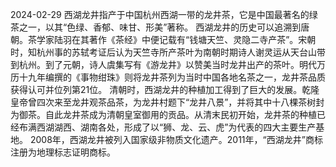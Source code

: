 2024-02-29
西湖龙井指产于中国杭州西湖一带的龙井茶，它是中国最著名的绿茶之一，以其“色绿、香郁、味甘、形美”著称。
西湖龙井的历史可以追溯到唐朝。茶学家陆羽在其著作《茶经》中便记载有“钱塘天竺、灵隐二寺产茶”。宋朝时，知杭州事的苏轼考证后认为天竺寺所产茶叶为南朝时期诗人谢灵运从天台山带到杭州。到了元朝，诗人虞集写有《游龙井》以赞美当时龙井出产的茶叶。明代万历十九年编撰的《事物绀珠》则将龙井茶列为当时中国各地名茶之一，龙井茶品质获得认可并位列第21位。
清朝时，西湖龙井的种植加工得到了巨大的发展。乾隆皇帝曾四次来至龙井观茶品茶，为龙井村题下“龙井八景”，并将其中十八棵茶树封为御茶。自此龙井茶成为清朝皇室御用的贡品。从清末民初开始，龙井茶的种植已经布满西湖湖西、湖南各处，形成了以“狮、龙、云、虎”为代表的四大主要生产基地。
2008年，西湖龙井被列入国家级非物质文化遗产。2011年，“西湖龙井”商标注册为地理标志证明商标。